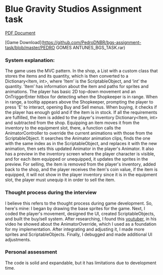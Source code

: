 # Blue Gravity Studios Assignment task

[PDF Document](https://github.com/PedroDNBR/bgs-assignment-task/blob/master/explanation-document.pdf)

[Game Download](https://github.com/PedroDNBR/bgs-assignment-task/blob/master/PEDRO GOMES ANTUNES_BGS_TASK.rar)

### System explanation:
The game uses the MVC pattern. In the shop, a List with a custom class that stores the items and  its quantity, which is then converted to a Dictionary<Item, int>, where ’Item’ is the ScriptableObject, and ’int’ the quantity. ’Item’ has information about the item and paths for sprites and animations. The player has basic 2D top-down movement and an OnTriggerEnter hitbox for detecting when the Shopkeeper is in range. When in range, a tooltip appears above the Shopkeeper, prompting the player to press 'E' to interact, opening Buy and Sell menus. When buying, it checks if the player has enough gold and if the item is in stock. If all the requirements are fulfilled, the item is added to the player's inventory Dictionary<Item, int> and subtracted from the shop. Equipping an item moves it from the inventory to the equipment slot, there, a function calls the AnimatorController to override the current animations with those from the ScriptableObject. It searches the Animator animation clips, finds the one with the same index as in the ScriptableObject, and replaces it with the new animation, then sets this updated Animator in the player's Animator. It also has a preview in the inventory screen where the player character is visible, and for each item equipped or unequipped, it updates the sprites in the preview. For selling, the item is removed from the player's inventory, added back to the shop, and the player receives the item's coin value, if the item is equipped, it will not show in the player inventory since it is in the equipment slot, the player must unequip it in order to sell the item.

### Thought process during the interview
I believe this refers to the thought process during game development. So, here's mine: I began by drawing the base sprites for the game. Next, I coded the player's movement, designed the UI, created ScriptableObjects, and built the buy/sell system. After researching, I found this [youtuber](https://youtu.be/PNWK5o9l54w), in his video he showed about the AnimatorOverride, which I used as a foundation for my implementation. After integrating and adjusting it, I made more sprites and ScriptableObjects. Finally, I debugged and made additional UI adjustments.

### Personal assessment
The code is solid and expandable, but it has limitations due to development time.
